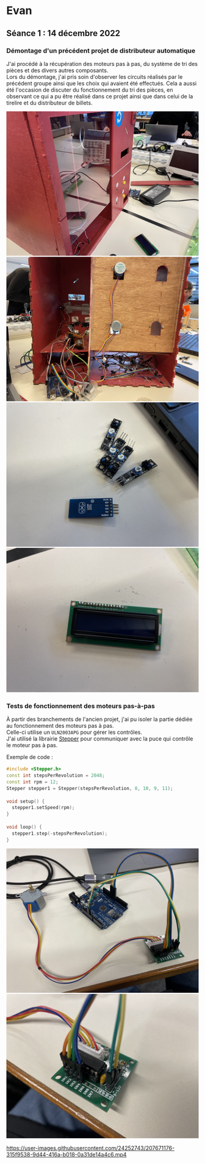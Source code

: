 # Evan

## Séance 1 : 14 décembre 2022

### Démontage d'un précédent projet de distributeur automatique
J'ai procédé à la récupération des moteurs pas à pas, du système de tri des pièces et des divers autres composants.  
Lors du démontage, j'ai pris soin d'observer les circuits réalisés par le précédent groupe ainsi que les choix qui avaient été effectués.
Cela a aussi été l'occasion de discuter du fonctionnement du tri des pièces, en observant ce qui a pu être réalisé dans ce projet ainsi que dans celui de la tirelire et du distributeur de billets.

![Précédent projet de distributeur](assets/seance1/precedant_projet_de_distributeur.jpg)
![Intérieur de l'ancien projet](assets/seance1/interieur_ancien_projet.jpg)
![Composants récupérés](assets/seance1/composants_recuperes.jpg)
![Écran](assets/seance1/ecran.jpg)


### Tests de fonctionnement des moteurs pas-à-pas
À partir des branchements de l'ancien projet, j'ai pu isoler la partie dédiée au fonctionnement des moteurs pas à pas.  
Celle-ci utilise un `ULN2003APG` pour gérer les contrôles.  
J'ai utilisé la librairie [Stepper](https://docs.arduino.cc/learn/electronics/stepper-motors) pour communiquer avec la puce qui contrôle le moteur pas à pas.  

Exemple de code :

```cpp
#include <Stepper.h>
const int stepsPerRevolution = 2048;
const int rpm = 12;
Stepper stepper1 = Stepper(stepsPerRevolution, 8, 10, 9, 11);

void setup() {
  stepper1.setSpeed(rpm);
}

void loop() {
  stepper1.step(-stepsPerRevolution);
}
```

![Moteur pas-à-pas](assets/seance1/moteur_pas_a_pas.jpg)
![Branchements ULN2003APG](assets/seance1/branchements_ULN2003APG.jpg)

https://user-images.githubusercontent.com/24252743/207671176-315f9538-9d44-416a-b018-0a31de14a4c6.mp4
